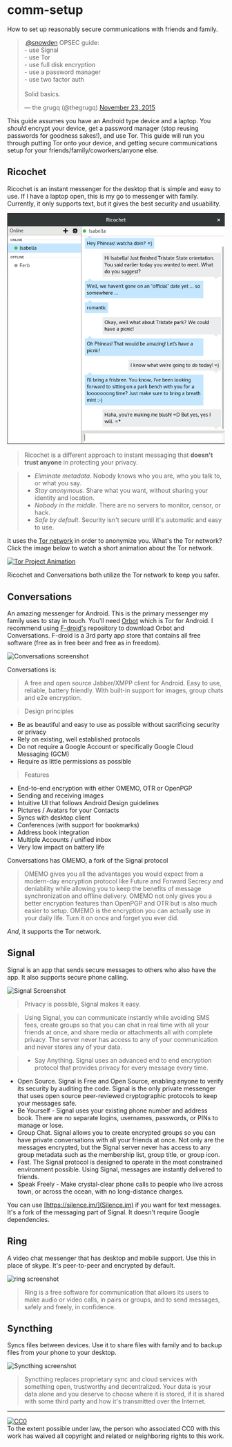 # comm-setup
How to set up reasonably secure communications with friends and family.

<blockquote class="twitter-tweet" data-lang="en"><p lang="en" dir="ltr">.<a href="https://twitter.com/Snowden">@snowden</a> OPSEC guide:<br>- use Signal<br>- use Tor<br>- use full disk encryption<br>- use a password manager<br>- use two factor auth<br><br>Solid basics.</p>&mdash; the grugq (@thegrugq) <a href="https://twitter.com/thegrugq/status/668767879299399682">November 23, 2015</a></blockquote>
<script async src="//platform.twitter.com/widgets.js" charset="utf-8"></script>

This guide assumes you have an Android type device and a laptop. You *should* encrypt your device, get a password manager (stop reusing passwords for goodness sakes!), and use Tor. This guide will run you through putting Tor onto your device, and getting secure communications setup for your friends/family/coworkers/anyone else.

## Ricochet

Ricochet is an instant messenger for the desktop that is simple and easy to use. If I have a laptop open, this is my go to messenger with family. Currently, it only supports text, but it gives the best security and usuability. 

![Ricochet Screenshot](ricochetscreen.png)

> Ricochet is a different approach to instant messaging that **doesn't trust anyone** in protecting your privacy.

> * *Eliminate metadata*. Nobody knows who you are, who you talk to, or what you say.
> * *Stay anonymous*. Share what you want, without sharing your identity and location.
> * *Nobody in the middle*. There are no servers to monitor, censor, or hack.
> * *Safe by default*. Security isn't secure until it's automatic and easy to use.

It uses the [Tor network](https://www.torproject.org/) in order to anonymize you. What's the Tor network? Click the image below to watch a short animation about the Tor network.

[![Tor Project Animation](https://guardianproject.info/wp-content/uploads/2010/02/featuregraphic.png)](https://www.youtube.com/watch?v=JWII85UlzKw)

Ricochet and Conversations both utilize the Tor network to keep you safer.

## Conversations

An amazing messenger for Android. This is the primary messenger my family uses to stay in touch. You'll need [Orbot]() which is Tor for Android. I recommend using [F-droid's]() repository to download Orbot and Conversations. F-droid is a 3rd party app store that contains all free software (free as in free beer and free as in freedom).

![Conversations screenshot](https://conversations.im/images/screenshot_encryption_selection.jpg)

Conversations is:

> A free and open source Jabber/XMPP client for Android. Easy to use, reliable, battery friendly. With built-in support for images, group chats and e2e encryption.

> Design principles
* Be as beautiful and easy to use as possible without sacrificing security or privacy
* Rely on existing, well established protocols
* Do not require a Google Account or specifically Google Cloud Messaging (GCM)
* Require as little permissions as possible

> Features
* End-to-end encryption with either OMEMO, OTR or OpenPGP
* Sending and receiving images
* Intuitive UI that follows Android Design guidelines
* Pictures / Avatars for your Contacts
* Syncs with desktop client
* Conferences (with support for bookmarks)
* Address book integration
* Multiple Accounts / unified inbox
* Very low impact on battery life

Conversations has OMEMO, a fork of the Signal protocol

> OMEMO gives you all the advantages you would expect from a modern-day encryption protocol like Future and Forward Secrecy and deniability while allowing you to keep the benefits of message synchronization and offline delivery. OMEMO not only gives you a better encryption features than OpenPGP and OTR but is also much easier to setup. OMEMO is the encryption you can actually use in your daily life. Turn it on once and forget you ever did.

*And*, it supports the Tor network.

## Signal

Signal is an app that sends secure messages to others who also have the app. It also supports secure phone calling.

![Signal Screenshot](https://whispersystems.org/assets/header/signal-header-3928749d381ba96d54fc66a0673114c2.jpg)

> Privacy is possible, Signal makes it easy.

> Using Signal, you can communicate instantly while avoiding SMS fees, create groups so that you can chat in real time with all your friends at once, and share media or attachments all with complete privacy. The server never has access to any of your communication and never stores any of your data.

> * Say Anything. Signal uses an advanced end to end encryption protocol that provides privacy for every message every time.
* Open Source. Signal is Free and Open Source, enabling anyone to verify its security by auditing the code. Signal is the only private messenger that uses open source peer-reviewed cryptographic protocols to keep your messages safe.
* Be Yourself - Signal uses your existing phone number and address book. There are no separate logins, usernames, passwords, or PINs to manage or lose.
* Group Chat. Signal allows you to create encrypted groups so you can have private conversations with all your friends at once. Not only are the messages encrypted, but the Signal server never has access to any group metadata such as the membership list, group title, or group icon.
* Fast. The Signal protocol is designed to operate in the most constrained environment possible. Using Signal, messages are instantly delivered to friends.
* Speak Freely - Make crystal-clear phone calls to people who live across town, or across the ocean, with no long-distance charges.

You can use [https://silence.im/](Silence.im) if you want for text messages. It's a fork of the messaging part of Signal. It doesn't require Google dependencies.


## Ring

A video chat messenger that has desktop and mobile support. Use this in place of skype. It's peer-to-peer and encrypted by default.

![ring screenshot](https://ring.cx/sites/ring.cx/files/styles/desktop_big/public/screens/sfl_ring_captureecrandesktop-en-elcapitan_0.jpg?itok=8hsFx5Su)

> Ring is a free software for communication that allows its users to make audio or video calls, in pairs or groups, and to send messages, safely and freely, in confidence.

## Syncthing

Syncs files between devices. Use it to share files with family and to backup files from your phone to your desktop.

![Syncthing screenshot](https://syncthing.net/images/screenshot-720.jpg)

> Syncthing replaces proprietary sync and cloud services with something open, trustworthy and decentralized. Your data is your data alone and you deserve to choose where it is stored, if it is shared with some third party and how it's transmitted over the Internet.

---

<p xmlns:dct="http://purl.org/dc/terms/">
  <a rel="license"
     href="http://creativecommons.org/publicdomain/zero/1.0/">
    <img src="http://i.creativecommons.org/p/zero/1.0/88x31.png" style="border-style: none;" alt="CC0" />
  </a>
  <br />
  To the extent possible under law,
  <span rel="dct:publisher" resource="[_:publisher]">the person who associated CC0</span>
  with this work has waived all copyright and related or neighboring
  rights to this work.
</p>
